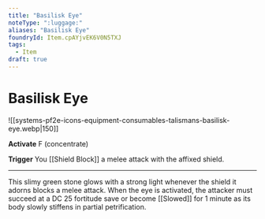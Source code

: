 ```yaml
---
title: "Basilisk Eye"
noteType: ":luggage:"
aliases: "Basilisk Eye"
foundryId: Item.cpAYjvEK6V0N5TXJ
tags:
  - Item
draft: true
---
```


# Basilisk Eye
![[systems-pf2e-icons-equipment-consumables-talismans-basilisk-eye.webp|150]]

**Activate** F (concentrate)

**Trigger** You [[Shield Block]] a melee attack with the affixed shield.

* * *

This slimy green stone glows with a strong light whenever the shield it adorns blocks a melee attack. When the eye is activated, the attacker must succeed at a DC 25 fortitude save or become [[Slowed]] for 1 minute as its body slowly stiffens in partial petrification.
